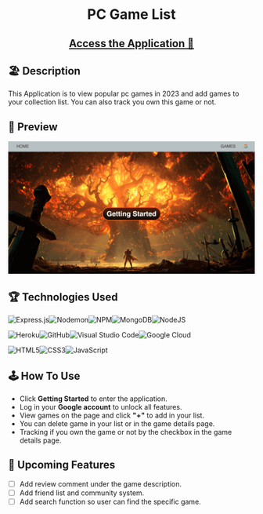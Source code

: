 <h1 align="center">PC Game List</h1>

<h2 align="center">
<p style="margin-top: 20px"></p>
  <a href="https://pc-game-list-478c919c2ed1.herokuapp.com/"> Access the Application 🎢</a>
</h2>

## 🏖️ Description

This Application is to view popular pc games in 2023 and add games to your collection list. You can also track you own this game or not.




## 🎃 Preview
![Preview GIF](public/images/preview.gif)


## 🏆 Technologies Used
![Express.js](https://img.shields.io/badge/express.js-%23404d59.svg?style=for-the-badge&logo=express&logoColor=%2361DAFB)![Nodemon](https://img.shields.io/badge/NODEMON-%23323330.svg?style=for-the-badge&logo=nodemon&logoColor=%BBDEAD)![NPM](https://img.shields.io/badge/NPM-%23CB3837.svg?style=for-the-badge&logo=npm&logoColor=white)![MongoDB](https://img.shields.io/badge/MongoDB-%234ea94b.svg?style=for-the-badge&logo=mongodb&logoColor=white)![NodeJS](https://img.shields.io/badge/node.js-6DA55F?style=for-the-badge&logo=node.js&logoColor=white)

![Heroku](https://img.shields.io/badge/heroku-%23430098.svg?style=for-the-badge&logo=heroku&logoColor=white)![GitHub](https://img.shields.io/badge/github-%23121011.svg?style=for-the-badge&logo=github&logoColor=white)![Visual Studio Code](https://img.shields.io/badge/Visual%20Studio%20Code-0078d7.svg?style=for-the-badge&logo=visual-studio-code&logoColor=white)![Google Cloud](https://img.shields.io/badge/GoogleCloud-%234285F4.svg?style=for-the-badge&logo=google-cloud&logoColor=white)

![HTML5](https://img.shields.io/badge/html5-%23E34F26.svg?style=for-the-badge&logo=html5&logoColor=white)![CSS3](https://img.shields.io/badge/css3-%231572B6.svg?style=for-the-badge&logo=css3&logoColor=white)![JavaScript](https://img.shields.io/badge/javascript-%23323330.svg?style=for-the-badge&logo=javascript&logoColor=%23F7DF1E)

## 🕹️ How To Use
- Click **Getting Started** to enter the application.
- Log in your **Google account** to unlock all features.
- View games on the page and click **"+"** to add in your list.
- You can delete game in your list or in the game details page.
- Tracking if you own the game or not by the checkbox in the game details page.


## 🧸 Upcoming Features
- [ ] Add review comment under the game description.
- [ ] Add friend list and community system.
- [ ] Add search function so user can find the specific game.
